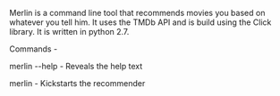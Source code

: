 Merlin is a command line tool that recommends movies you based on whatever you tell him. It uses the TMDb API and is build using the Click library. It is written in python 2.7.

Commands -

merlin --help - Reveals the help text

merlin - Kickstarts the recommender
